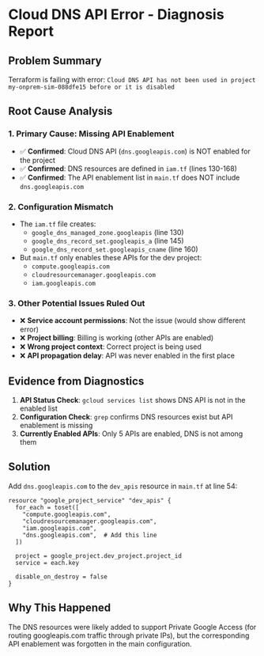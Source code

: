 # Cloud DNS API Error - Diagnosis Report

## Problem Summary
Terraform is failing with error: `Cloud DNS API has not been used in project my-onprem-sim-088dfe15 before or it is disabled`

## Root Cause Analysis

### 1. **Primary Cause: Missing API Enablement**
   - ✅ **Confirmed**: Cloud DNS API (`dns.googleapis.com`) is NOT enabled for the project
   - ✅ **Confirmed**: DNS resources are defined in `iam.tf` (lines 130-168)
   - ✅ **Confirmed**: The API enablement list in `main.tf` does NOT include `dns.googleapis.com`

### 2. **Configuration Mismatch**
   - The `iam.tf` file creates:
     - `google_dns_managed_zone.googleapis` (line 130)
     - `google_dns_record_set.googleapis_a` (line 145)
     - `google_dns_record_set.googleapis_cname` (line 160)
   - But `main.tf` only enables these APIs for the dev project:
     - `compute.googleapis.com`
     - `cloudresourcemanager.googleapis.com`
     - `iam.googleapis.com`

### 3. **Other Potential Issues Ruled Out**
   - ❌ **Service account permissions**: Not the issue (would show different error)
   - ❌ **Project billing**: Billing is working (other APIs are enabled)
   - ❌ **Wrong project context**: Correct project is being used
   - ❌ **API propagation delay**: API was never enabled in the first place

## Evidence from Diagnostics
1. **API Status Check**: `gcloud services list` shows DNS API is not in the enabled list
2. **Configuration Check**: `grep` confirms DNS resources exist but API enablement is missing
3. **Currently Enabled APIs**: Only 5 APIs are enabled, DNS is not among them

## Solution
Add `dns.googleapis.com` to the `dev_apis` resource in `main.tf` at line 54:

```hcl
resource "google_project_service" "dev_apis" {
  for_each = toset([
    "compute.googleapis.com",
    "cloudresourcemanager.googleapis.com",
    "iam.googleapis.com",
    "dns.googleapis.com",  # Add this line
  ])
  
  project = google_project.dev_project.project_id
  service = each.key
  
  disable_on_destroy = false
}
```

## Why This Happened
The DNS resources were likely added to support Private Google Access (for routing googleapis.com traffic through private IPs), but the corresponding API enablement was forgotten in the main configuration.